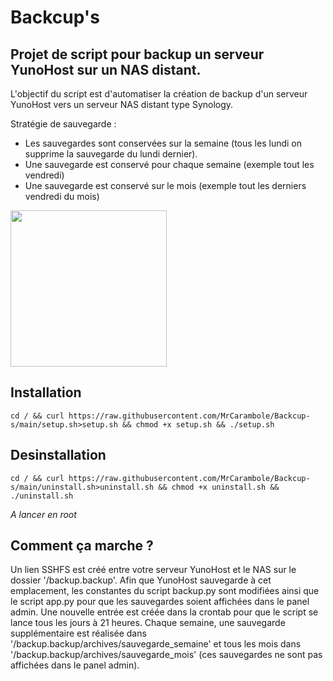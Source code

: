 # Backcup's
## Projet de script pour backup un serveur YunoHost sur un NAS distant.

L'objectif du script est d'automatiser la création de backup d'un serveur YunoHost vers un serveur NAS distant type Synology. 

Stratégie de sauvegarde :
- Les sauvegardes sont conservées sur la semaine (tous les lundi on supprime la sauvegarde du lundi dernier).
- Une sauvegarde est conservé pour chaque semaine (exemple tout les vendredi)
- Une sauvegarde est conservé sur le mois (exemple tout les derniers vendredi du mois)

<img src="https://raw.githubusercontent.com/MrCarambole/Backcup-s/main/logo%20backcup's.png" width="250">

## Installation
```
cd / && curl https://raw.githubusercontent.com/MrCarambole/Backcup-s/main/setup.sh>setup.sh && chmod +x setup.sh && ./setup.sh
```

## Desinstallation
```
cd / && curl https://raw.githubusercontent.com/MrCarambole/Backcup-s/main/uninstall.sh>uninstall.sh && chmod +x uninstall.sh && ./uninstall.sh
```
*A lancer en root*

## Comment ça marche ?
Un lien SSHFS est créé entre votre serveur YunoHost et le NAS sur le dossier '/backup.backup'. 
Afin que YunoHost sauvegarde à cet emplacement, les constantes du script backup.py sont modifiées ainsi que le script app.py pour que les sauvegardes soient affichées dans le panel admin.
Une nouvelle entrée est créée dans la crontab pour que le script se lance tous les jours à 21 heures.
Chaque semaine, une sauvegarde supplémentaire est réalisée dans '/backup.backup/archives/sauvegarde_semaine' et tous les mois dans '/backup.backup/archives/sauvegarde_mois' (ces sauvegardes ne sont pas affichées dans le panel admin).
